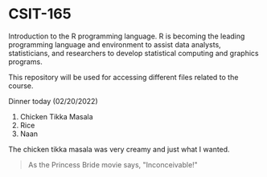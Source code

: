 # CSIT-165

Introduction to the R programming language. 
R is becoming the leading programming language and environment to assist data analysts, statisticians, and researchers to develop statistical computing and graphics programs.

This repository will be used for accessing different files related to the course.

Dinner today
(02/20/2022)
1. Chicken Tikka Masala
2. Rice
3. Naan

The chicken tikka masala was very creamy and just what I wanted.

> As the Princess Bride movie says, "Inconceivable!"